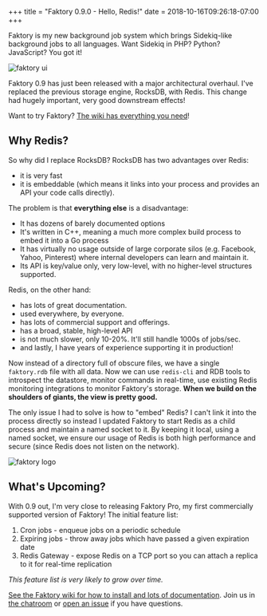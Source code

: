 +++
title = "Faktory 0.9.0 - Hello, Redis!"
date = 2018-10-16T09:26:18-07:00
+++

Faktory is my new background job system which brings Sidekiq-like background jobs to all languages.
Want Sidekiq in PHP? Python? JavaScript? You got it!

![faktory ui](/images/faktory-ui.png)

Faktory 0.9 has just been released with a major architectural overhaul.
I've replaced the previous storage engine, RocksDB, with Redis.
This change had hugely important, very good downstream effects!

Want to try Faktory?  [The wiki has everything you need](https://github.com/contribsys/faktory/wiki/)!

## Why Redis?

So why did I replace RocksDB?
RocksDB has two advantages over Redis:

* it is very fast
* it is embeddable (which means it links into your process and provides an API your code calls directly).

The problem is that **everything else** is a disadvantage:

* It has dozens of barely documented options
* It's written in C++, meaning a much more complex build process to embed it into a Go process
* It has virtually no usage outside of large corporate silos (e.g. Facebook,
  Yahoo, Pinterest) where internal developers can learn and maintain it.
* Its API is key/value only, very low-level, with no higher-level structures supported.

Redis, on the other hand:

* has lots of great documentation.
* used everywhere, by everyone.
* has lots of commercial support and offerings.
* has a broad, stable, high-level API
* is not much slower, only 10-20%.  It'll still handle 1000s of jobs/sec.
* and lastly, I have years of experience supporting it in production!

Now instead of a directory full of obscure files, we have a single
`faktory.rdb` file with all data.  Now we can use `redis-cli` and RDB
tools to introspect the datastore, monitor commands in real-time, use
existing Redis monitoring integrations to monitor Faktory's storage.
**When we build on the shoulders of giants, the view is pretty good.**

The only issue I had to solve is how to "embed" Redis?  I can't link it
into the process directly so instead I updated Faktory to start Redis as
a child process and maintain a named socket to it.  By keeping it local,
using a named socket, we ensure our usage of Redis is both high
performance and secure (since Redis does not listen on the network).

![faktory logo](/images/faktory-logo.png)

## What's Upcoming?

With 0.9 out, I'm very close to releasing Faktory Pro, my first commercially supported version of Faktory!
The initial feature list:

1. Cron jobs - enqueue jobs on a periodic schedule
1. Expiring jobs - throw away jobs which have passed a given expiration date
1. Redis Gateway - expose Redis on a TCP port so you can attach a replica to it for real-time replication

*This feature list is very likely to grow over time.*

[See the Faktory wiki for how to install and lots of documentation](https://github.com/contribsys/faktory/wiki/).
Join us in [the chatroom](https://gitter.im/contribsys/faktory) or [open an issue](https://github.com/contribsys/faktory/issues/) if you have questions.
